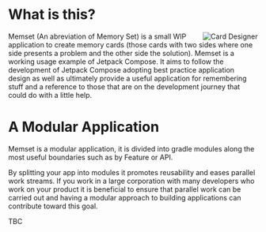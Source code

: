 # What is this?
<img align="right" src="https://github.com/fluxtah/memset/blob/master/gfx/screenshot-01.png" alt="Card Designer" />Memset (An abreviation of Memory Set) is a small WIP application to create memory cards (those cards with two sides where one side presents a problem and the other side the solution).  Memset is a working usage example of Jetpack Compose. It aims to follow the development of Jetpack Compose adopting best practice application design as well as ultimately provide a useful application for remembering stuff and a reference to those that are on the development journey that could do with a little help.

# A Modular Application
Memset is a modular application, it is divided into gradle modules along the most useful boundaries such as by Feature or API.

By splitting your app into modules it promotes reusability and eases parallel work streams. If you work in a large corporation with many developers who work on your product it is beneficial to ensure that parallel work can be carried out and having a modular approach to building applications can contribute toward this goal.

TBC
